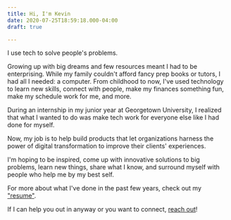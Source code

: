 ```yaml
---
title: Hi, I'm Kevin
date: 2020-07-25T18:59:18.000-04:00
draft: true

---
```

<!-- < image src="/Images/AboutPhoto.jpg" style="float: left; width: 40%; margin: 8px 25px 8px 0;">}} -->
I use tech to solve people's problems.

Growing up with big dreams and few resources meant I had to be enterprising. While my family couldn't afford fancy prep books or tutors, I had all I needed: a computer. From childhood to now, I've used technology to learn new skills, connect with people, make my finances something fun, make my schedule work for me, and more.

During an internship in my junior year at Georgetown University, I realized that what I wanted to do was make tech work for everyone else like I had done for myself. 

Now, my job is to help build products that let organizations harness the power of digital transformation to improve their clients' experiences.

I'm hoping to be inspired, come up with innovative solutions to big problems, learn new things, share what I know, and surround myself with people who help me by my best self.

For more about what I've done in the past few years, check out my ["resume"](/resume).

If I can help you out in anyway or you want to connect, [reach out](mailto:hello@kjperez.com)!